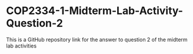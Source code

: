 # COP2334-1-Midterm-Lab-Activity-Question-2
This is a GitHub repository link for the answer to question 2 of the midterm lab activities
